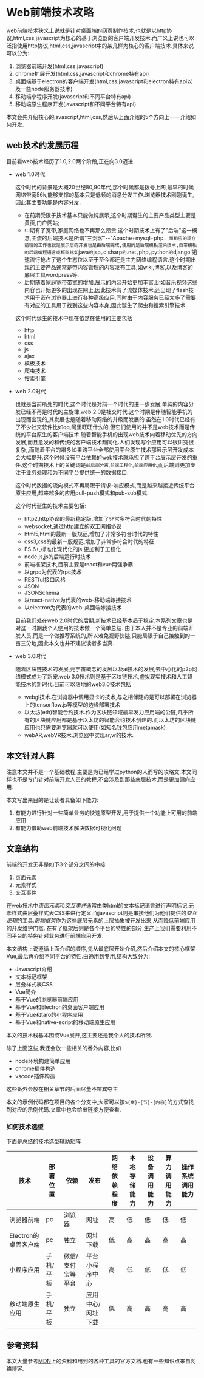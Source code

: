 # Web前端技术攻略

web前端技术狭义上说就是针对桌面端的网页制作技术,也就是以http协议,html,css,javascript为核心的基于浏览器的客户端开发技术.而广义上说也可以泛指使用http协议,html,css,javascript中的某几样为核心的客户端技术.具体来说可以分为:

1. 浏览器前端开发(html,css,javascript)
2. chrome扩展开发(html,css,javascript和chrome特有api)
3. 桌面端基于electron的客户端开发(html,css,javascript和electron特有api以及一些node服务器技术)
4. 移动端小程序开发(javascript和不同平台特有api)
5. 移动端原生程序开发(javascript和不同平台特有api)

本文会先介绍核心的javascript,html,css,然后从上面介绍的5个方向上一一介绍如何开发.

## web技术的发展历程

目前看web技术经历了1.0,2.0两个阶段,正在向3.0迈进.

+ web 1.0时代

    这个时代的背景是大概20世纪80,90年代,那个时候都是拨号上网,最早的时候网络带宽56k,能够支撑的基本只是低频的消息分发工作.浏览器技术刚刚诞生,因此其主要功能是内容分发.
    + 在前期受限于技术基本只能做纯展示,这个时期诞生的主要产品类型主要是黄页,门户网站;
    + 中期有了宽带,家庭网络也不再那么昂贵,这个时期技术上有了"后端"这一概念,主流的后端技术是所谓"三剑客"--"Apache+mysql+php`.
    而相应的现在前端的工作也就是展示层的开发也是由后端完成,使用的是后端模板渲染技术,自带模板的后端编程语言或框架比如`java`的`jsp`,`c sharp`的`.net`,`php`,`python`的`django`迅速流行抢占了这个生态位以至于至今都还是主力网络编程语言.这个时期出现的主要产品通常是带内容管理的内容发布工具,如wiki,博客,以及博客的底层工具wordpress等.
    + 后期随着家庭宽带带宽的增加,展示的内容开始更加丰富,比如音乐视频这些内容也开始更多的出现在网上,因此技术有了流媒体技术,还出现了flash技术用于嵌在浏览器上进行各种高级应用.同时由于内容服务已经太多了需要有对应的工具用于找到这些内容本身,因此诞生了爬虫和搜索引擎技术.

    这个时代诞生的技术中现在依然在使用的主要包括
    + http
    + html
    + css
    + js
    + ajax
    + 模板技术
    + 爬虫技术
    + 搜索引擎

+ web 2.0时代

    也就是当前所处的时代,这个时代是对前一个时代的进一步发展,单纯的内容分发已经不再是时代的主旋律,web 2.0是社交时代.这个时期是伴随智能手机的出现而出现的,其发展也是随着移动网络的升级而发展的.虽然在1.0时代已经有了不少社交软件比如qq,阿里旺旺什么的,但它们使用的并不是web技术而是传统的平台原生的客户端技术.随着智能手机的出现web技术向着移动优先的方向发展,而且愈发的和传统的客户端技术趋同化.人们发现写个应用可以很讲究很复杂,,而随着平台的增多如果跨平台全部使用平台原生技术那展示层开发成本会大幅提升.这个时候没有平台依赖的web技术就承担了跨平台展示层开发的重任.这个时期技术上的关键词是`前后端分离`,`前端工程化`,`前端应用化`,而后端则更加专注于业务处理和为不同平台提供统一的数据接口.

    这个时代数据的流向模式不再局限于请求-响应模式,而是越来越接近传统平台原生应用,越来越多的应用pull-push模式和pub-sub模式.

    这个时代诞生的技术主要包括:
    + http2,http协议的最新稳定版,增加了非常多符合时代的特性
    + websocket,通过http建立的双工网络协议
    + html5,html的最新一版规范,增加了非常多符合时代的特性
    + css3,css的最新一版规范,增加了非常多符合时代的特征
    + ES 6+,标准化现代化的js,更加利于工程化
    + node.js,js的后端运行时技术
    + 前端框架技术,目前主要是react和vue两强争霸
    + 以grpc为代表的rpc技术
    + RESTful接口风格
    + JSON
    + JSONSchema
    + 以react-native为代表的web-移动端嫁接技术
    + 以electron为代表的web-桌面端嫁接技术

    目前我们处在web 2.0时代的后期,新技术已经基本趋于稳定.本系列文章也是对这一时期我个人使用的技术做一个简单总结.
    由于本人并不是专业的前端开发人员,而是一个做推荐系统的,所以难免视野狭隘,只能局限于自己接触到的一亩三分地,因此本文也并不建议读者多当真.

+ web 3.0时代

    随着区块链技术的发展,元宇宙概念的发展以及ai技术的发展,去中心化的p2p网络模式成为了新宠.web 3.0技术则是基于区块链技术,虚拟现实技术和人工智能技术的新时代.目前可以落地的web3.0技术包括
    + webgl技术.在浏览器中调用显卡的技术,与之相伴随的是可以部署在浏览器上的tensorflow.js等模型的边缘部署技术
    + 以太坊(eth)智能合约技术.作为区块链领域最早发力应用端的公链,几乎所有的区块链应用都是基于以太坊的智能合约技术创建的.而以太坊的区块链应用也只需要浏览器就可以使用(如知名钱包应用metamask)
    + webAR,webVR技术.浏览器中实现ar,vr的技术.

## 本文针对人群

注意本文并不是一个基础教程,主要是为已经学过python的人而写的攻略文.本文同样也不是专门针对前端开发人员的教程,不会涉及到那些底层技术,而是更加偏向应用.

本文写出来目的是让读者具备如下能力:

1. 有能力进行针对一些简单业务的快速原型开发,用于提供一个功能上可用的前端应用
2. 有能力借助web前端技术解决数据可视化问题

## 文章结构

前端的开发无非是如下3个部分之间的串接

1. 页面元素
2. 元素样式
3. 交互事件

在web技术中*页面元素*和*交互事件*通常由类html的文本标记语言进行声明标记.元素样式由层叠样式表CSS来进行定义,而javascript则是串接他们为他们提供的*交互逻辑*的工具.*前端框架*作为这些底层元素的上层抽象被开发出来,从而降低前端应用的开发维护门槛. 在有了框架后则是各个平台的特性的部分,生产上我们需要利用不同平台的特色针对业务进行前端应用开发.

本文结构上说遵循上面介绍的顺序,先从最底层开始介绍,然后介绍本文的核心框架Vue,最后再介绍不同平台的特性.由通用到专用,结构大致分为:

+ Javascript介绍
+ 文本标记框架
+ 层叠样式表CSS
+ Vue简介
+ 基于Vue的浏览器前端应用
+ 基于Vue和Electron的桌面客户端应用
+ 基于Vue和taro的小程序应用
+ 基于Vue和native-script的移动端原生应用

本文的技术栈基本围绕Vue展开,这主要还是我个人的技术所限.

除了上面这些,我还会放一些相关的番外内容,比如

+ node环境构建简单应用
+ chrome插件构造
+ vscode插件构造

这些番外会放在相关章节的后面尽量不喧宾夺主

本文的示例代码都在项目的各个分支中,大家可以按`${章}-{节}-{内容}`的方式查找到对应的示例代码.文章中也会给出链接方便查看.

### 如何技术选型

下面是总结的技术选型辅助矩阵

| 技术                 | 部署位置  | 依赖              | 发布              | 网络依赖程度 | 本地存储能力 | 设备调用能力 | 算力调用能力 | 操作系统调用能力 |
| -------------------- | --------- | ----------------- | ----------------- | ------------ | ------------ | ------------ | ------------ | ---------------- |
| 浏览器前端           | pc        | 浏览器            | 网址              | 高           | 低           | 低           | 低           | 低               |
| Electron的桌面客户端 | pc        | 独立              | 网址下载          | 低           | 高           | 高           | 高           | 高               |
| 小程序应用           | 手机/平板 | 微信/支付宝等平台 | 平台小程序中心    | 高           | 低           | 低           | 低           | 低               |
| 移动端原生应用       | 手机/平板 | 独立              | 应用中心/网址下载 | 低           | 高           | 高           | 高           | 高               |

## 参考资料

本文大量参考[MDN](https://developer.mozilla.org/zh-CN/docs/Web)上的资料和用到的各种工具的官方文档.也有一些知识点来自网络博客.
